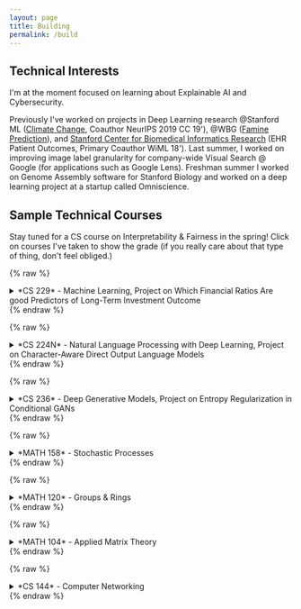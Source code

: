 ```yaml
---
layout: page
title: Building
permalink: /build
---
```


## Technical Interests 
I'm at the moment focused on learning about Explainable AI and Cybersecurity.

Previously I've worked on projects in Deep Learning research @Stanford ML ([Climate Change](https://stanfordmlgroup.github.io/), Coauthor NeurIPS 2019 CC 19'), @WBG ([Famine Prediction](https://www.worldbank.org/en/programs/famine-early-action-mechanism)), and [Stanford Center for Biomedical Informatics Research](https://bmir.stanford.edu/) (EHR Patient Outcomes, Primary Coauthor WiML 18'). Last summer, I worked on improving image label granularity for company-wide Visual Search @ Google (for applications such as Google Lens). Freshman summer I worked on Genome Assembly software for Stanford Biology and worked on a deep learning project at a startup called Omniscience. 

## Sample Technical Courses 
Stay tuned for a CS course on Interpretability & Fairness in the spring! Click on courses I've taken to show the grade (if you really care about that type of thing, don't feel obliged.)

{% raw %}
<details>
    <summary>*CS 229* - Machine Learning, Project on Which Financial Ratios Are good Predictors of Long-Term Investment Outcome </summary>
    A
</details>
{% endraw %}
 
{% raw %}
<details>
    <summary>*CS 224N* - Natural Language Processing with Deep Learning, Project on Character-Aware Direct Output Language Models</summary>
    A
</details>
{% endraw %}

{% raw %}
<details>
    <summary>*CS 236* - Deep Generative Models, Project on Entropy Regularization in Conditional GANs </summary>
    A
</details>
{% endraw %}

{% raw %}
<details>
    <summary>*MATH 158* - Stochastic Processes </summary>
    A
</details>
{% endraw %}

{% raw %}
<details>
    <summary>*MATH 120* - Groups & Rings </summary>
    A
</details>
{% endraw %}

{% raw %}
<details>
    <summary>*MATH 104* - Applied Matrix Theory </summary>
    A+
</details>
{% endraw %}

{% raw %}
<details>
    <summary>*CS 144* - Computer Networking </summary>
    A
</details>
{% endraw %}